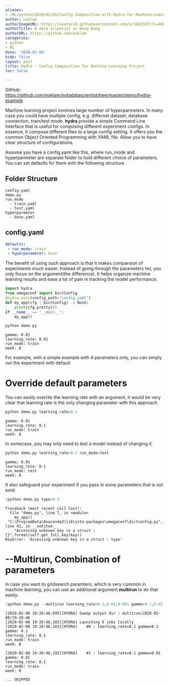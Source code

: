 ```yaml
---
aliases:
- /ML/python/2020/02/08/Config-Composition-with-Hydra-for-Machine-Learning-Experiments
author: noklam
authorImageURL: https://avatars0.githubusercontent.com/u/18221871?s=400&u=0ca734683fc7e41a3565c5591218008af5a77e9b&v=4
authorTitle: A data scientist in Hong Kong
authorURL: https://github.com/noklam
categories:
- python
- ML
date: '2020-02-08'
hide: false
layout: post
title: Hydra - Config Composition for Machine Learning Project
toc: false

---
```


GitHub: https://github.com/noklam/notadatascientist/tree/master/demo/hydra-example


 Machine learning project involves large number of hyperparmeters. In many case you could have multiple config, e.g. differnet dataset, database connection, train/test mode. __hydra__ provide a simple Command Line Interface that is useful for composing different experiment configs. In essence, it compose different files to a large config setting. It offers you the common Object Oriented Programming with YAML file. Allow you to have clear structure of configurations.

 Assume you have a config.yaml like this, where run_mode and hyperparmeter are separate folder to hold different choice of parameters. You can set defaults for them with the following structure.

## Folder Structure
```
config.yaml
demo.py
run_mode
  - train.yaml
  - test.yaml
hyperparmeter
  - base.yaml
```
## config.yaml
```yaml
defaults:
 - run_mode: train
 - hyperparameter: base
```

The benefit of using such approach is that it makes comparsion of experiments much easier. Instead of going through the parameters list, you only focus on the argument(the difference). It helps organize machine learning results and ease a lot of pain in tracking the model performance.


```python
import hydra
from omegaconf import DictConfig
@hydra.main(config_path="config.yaml")
def my_app(cfg : DictConfig) -> None:
    print(cfg.pretty())
if __name__ == "__main__":
    my_app()
```


```python
python demo.py 
```

    gamma: 0.01
    learning_rate: 0.01
    run_mode: train
    week: 8
    
    

For example, with a simple example with 4 parameters only, you can simply run the experiment with default

# Override default parameters

You can easily overrite the learning rate with an argument, it would be very clear that learning rate is the only changing parameter with this approach


```python
python demo.py learning_rate=0.1
```

    gamma: 0.01
    learning_rate: 0.1
    run_mode: train
    week: 8
    
    

In somecase, you may only need to test a model instead of changing it.


```python
python demo.py learning_rate=0.1 run_mode=test
```

    gamma: 0.01
    learning_rate: 0.1
    run_mode: test
    week: 8
        

It also safeguard your experiment if you pass in some parameters that is not exist


```python
!python demo.py typo=0.2
```

    Traceback (most recent call last):
      File "demo.py", line 7, in <module>
        my_app()
     "C:\ProgramData\Anaconda3\lib\site-packages\omegaconf\dictconfig.py", line 41, in __setitem__
        "Accessing unknown key in a struct : {}".format(self.get_full_key(key))
    KeyError: 'Accessing unknown key in a struct : typo'
    

# --Multirun,  Combination of parameters
In case you want to gridsearch paramters, which is very common in machine learning, you can use an additional argument __multirun__ to do that easily.


```python
!python demo.py --multirun learning_rate=0.1,0.01,0.001 gamma=0.1,0.01

```

    [2020-02-08 19:28:46,095][HYDRA] Sweep output dir : multirun/2020-02-08/19-28-46
    [2020-02-08 19:28:46,102][HYDRA] Launching 6 jobs locally
    [2020-02-08 19:28:46,103][HYDRA] 	#0 : learning_rate=0.1 gamma=0.1
    gamma: 0.1
    learning_rate: 0.1
    run_mode: train
    week: 8
    
    [2020-02-08 19:28:46,192][HYDRA] 	#1 : learning_rate=0.1 gamma=0.01
    gamma: 0.01
    learning_rate: 0.1
    run_mode: train
    week: 8

    ... SKIPPED